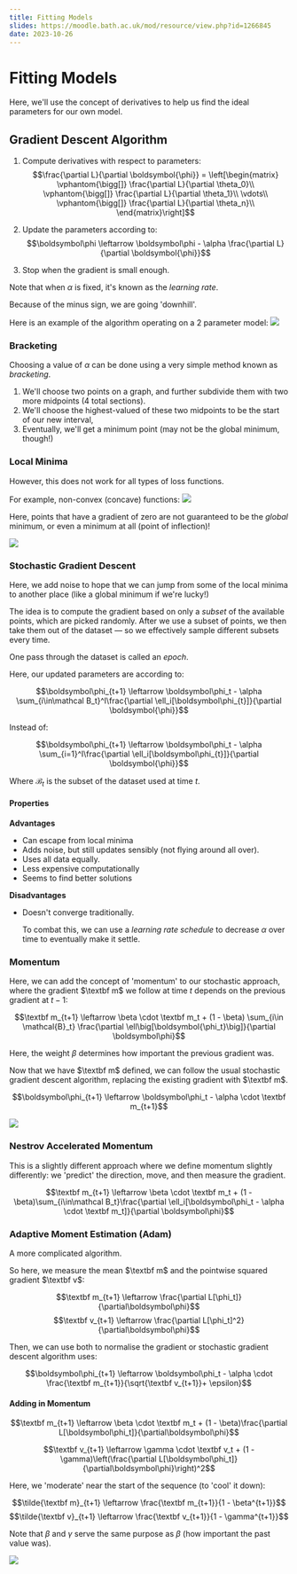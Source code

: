 ```yaml
---
title: Fitting Models
slides: https://moodle.bath.ac.uk/mod/resource/view.php?id=1266845
date: 2023-10-26
---
```


# Fitting Models

Here, we'll use the concept of derivatives to help us find the ideal parameters for our own model.

## Gradient Descent Algorithm

1. Compute derivatives with respect to parameters:
    $$\frac{\partial L}{\partial \boldsymbol{\phi}} = \left[\begin{matrix}
        \vphantom{\bigg[]}
        \frac{\partial L}{\partial \theta_0}\\
        \vphantom{\bigg[]}
        \frac{\partial L}{\partial \theta_1}\\
        \vdots\\
        \vphantom{\bigg[]}
        \frac{\partial L}{\partial \theta_n}\\
    \end{matrix}\right]$$
2. Update the parameters according to:
    $$\boldsymbol\phi \leftarrow \boldsymbol\phi - \alpha \frac{\partial L}{\partial \boldsymbol{\phi}}$$

3. Stop when the gradient is small enough.

Note that when $\alpha$ is fixed, it's known as the *learning rate*.

Because of the minus sign, we are going 'downhill'.

Here is an example of the algorithm operating on a 2 parameter model:
![](_/06-descent.png)

### Bracketing

Choosing a value of $\alpha$ can be done using a very simple method known as *bracketing*.

1. We'll choose two points on a graph, and further subdivide them with two more midpoints (4 total sections).
2. We'll choose the highest-valued of these two midpoints to be the start of our new interval, 
3. Eventually, we'll get a minimum point (may not be the global minimum, though!)

### Local Minima

However, this does not work for all types of loss functions.

For example, non-convex (concave) functions:
![](_/06-concave.png)

Here, points that have a gradient of zero are not guaranteed to be the *global* minimum, or even a minimum at all (point of inflection)!

![](_/06-minima.png)

### Stochastic Gradient Descent
Here, we add noise to hope that we can jump from some of the local minima to another place (like a global minimum if we're lucky!)

The idea is to compute the gradient based on only a *subset* of the available points, which are picked randomly. After we use a subset of points, we then take them out of the dataset &mdash; so we effectively sample different subsets every time.

One pass through the dataset is called an *epoch*. 

Here, our updated parameters are according to:

$$\boldsymbol\phi_{t+1} \leftarrow \boldsymbol\phi_t - \alpha \sum_{i\in\mathcal B_t}^I\frac{\partial \ell_i[\boldsymbol\phi_{t}]}{\partial \boldsymbol{\phi}}$$

Instead of:

$$\boldsymbol\phi_{t+1} \leftarrow \boldsymbol\phi_t - \alpha \sum_{i=1}^I\frac{\partial \ell_i[\boldsymbol\phi_{t}]}{\partial \boldsymbol{\phi}}$$

Where $\mathcal B_t$ is the subset of the dataset used at time $t$.

#### Properties
**Advantages**
* Can escape from local minima
* Adds noise, but still updates sensibly (not flying around all over).
* Uses all data equally.
* Less expensive computationally
* Seems to find better solutions

**Disadvantages**
* Doesn't converge traditionally.
    
    To combat this, we can use a *learning rate schedule* to decrease $\alpha$ over time to eventually make it settle. 

### Momentum
Here, we can add the concept of 'momentum' to our stochastic approach, where the gradient $\textbf m$ we follow at time $t$ depends on the previous gradient at $t-1$:

$$\textbf m_{t+1} \leftarrow \beta \cdot \textbf m_t + (1 - \beta) \sum_{i\in \mathcal{B}_t} \frac{\partial \ell\big[\boldsymbol{\phi_t}\big]}{\partial \boldsymbol\phi}$$

Here, the weight $\beta$ determines how important the previous gradient was.

Now that we have $\textbf m$ defined, we can follow the usual stochastic gradient descent algorithm, replacing the existing gradient with $\textbf m$.  

$$\boldsymbol\phi_{t+1} \leftarrow \boldsymbol\phi_t - \alpha \cdot \textbf m_{t+1}$$

![](_/06-momentum.png)

### Nestrov Accelerated Momentum

This is a slightly different approach where we define momentum slightly differently: we 'predict' the direction, move, and then measure the gradient.

$$\textbf m_{t+1} \leftarrow \beta \cdot \textbf m_t + (1 - \beta)\sum_{i\in\mathcal B_t}\frac{\partial \ell_i[\boldsymbol\phi_t - \alpha \cdot \textbf m_t]}{\partial \boldsymbol\phi}$$

### Adaptive Moment Estimation (Adam)
A more complicated algorithm.

So here, we measure the mean $\textbf m$ and the pointwise squared gradient $\textbf v$:

$$\textbf m_{t+1} \leftarrow \frac{\partial L[\phi_t]}{\partial\boldsymbol\phi}$$
$$\textbf v_{t+1} \leftarrow \frac{\partial L[\phi_t]^2}{\partial\boldsymbol\phi}$$

Then, we can use both to normalise the gradient or stochastic gradient descent algorithm uses:

$$\boldsymbol\phi_{t+1} \leftarrow \boldsymbol\phi_t - \alpha \cdot \frac{\textbf m_{t+1}}{\sqrt{\textbf v_{t+1}}+ \epsilon}$$

#### Adding in Momentum

$$\textbf m_{t+1} \leftarrow \beta \cdot \textbf m_t + (1 - \beta)\frac{\partial L[\boldsymbol\phi_t]}{\partial\boldsymbol\phi}$$

$$\textbf v_{t+1} \leftarrow \gamma \cdot \textbf v_t + (1 - \gamma)\left(\frac{\partial L[\boldsymbol\phi_t]}{\partial\boldsymbol\phi}\right)^2$$

Here, we 'moderate' near the start of the sequence (to 'cool' it down):

$$\tilde{\textbf m}_{t+1} \leftarrow \frac{\textbf m_{t+1}}{1 - \beta^{t+1}}$$
$$\tilde{\textbf v}_{t+1} \leftarrow \frac{\textbf v_{t+1}}{1 - \gamma^{t+1}}$$

Note that $\beta$ and $\gamma$ serve the same purpose as $\beta$ (how important the past value was). 

![](_/06-moment-adam.png)

